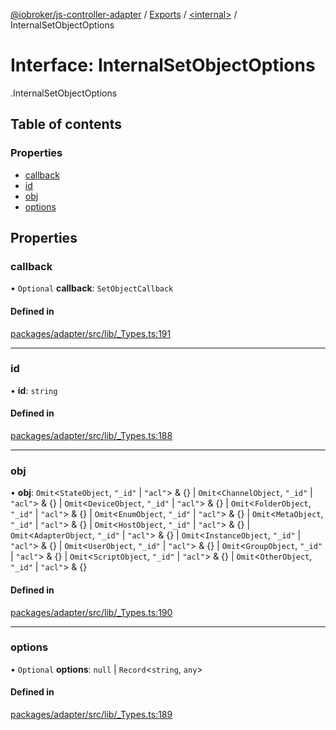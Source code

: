 [@iobroker/js-controller-adapter](../README.md) / [Exports](../modules.md) / [<internal\>](../modules/internal_.md) / InternalSetObjectOptions

# Interface: InternalSetObjectOptions

[<internal>](../modules/internal_.md).InternalSetObjectOptions

## Table of contents

### Properties

- [callback](internal_.InternalSetObjectOptions.md#callback)
- [id](internal_.InternalSetObjectOptions.md#id)
- [obj](internal_.InternalSetObjectOptions.md#obj)
- [options](internal_.InternalSetObjectOptions.md#options)

## Properties

### callback

• `Optional` **callback**: `SetObjectCallback`

#### Defined in

[packages/adapter/src/lib/_Types.ts:191](https://github.com/ioBroker/ioBroker.js-controller/blob/74c49d22/packages/adapter/src/lib/_Types.ts#L191)

___

### id

• **id**: `string`

#### Defined in

[packages/adapter/src/lib/_Types.ts:188](https://github.com/ioBroker/ioBroker.js-controller/blob/74c49d22/packages/adapter/src/lib/_Types.ts#L188)

___

### obj

• **obj**: `Omit`<`StateObject`, ``"_id"`` \| ``"acl"``\> & {} \| `Omit`<`ChannelObject`, ``"_id"`` \| ``"acl"``\> & {} \| `Omit`<`DeviceObject`, ``"_id"`` \| ``"acl"``\> & {} \| `Omit`<`FolderObject`, ``"_id"`` \| ``"acl"``\> & {} \| `Omit`<`EnumObject`, ``"_id"`` \| ``"acl"``\> & {} \| `Omit`<`MetaObject`, ``"_id"`` \| ``"acl"``\> & {} \| `Omit`<`HostObject`, ``"_id"`` \| ``"acl"``\> & {} \| `Omit`<`AdapterObject`, ``"_id"`` \| ``"acl"``\> & {} \| `Omit`<`InstanceObject`, ``"_id"`` \| ``"acl"``\> & {} \| `Omit`<`UserObject`, ``"_id"`` \| ``"acl"``\> & {} \| `Omit`<`GroupObject`, ``"_id"`` \| ``"acl"``\> & {} \| `Omit`<`ScriptObject`, ``"_id"`` \| ``"acl"``\> & {} \| `Omit`<`OtherObject`, ``"_id"`` \| ``"acl"``\> & {}

#### Defined in

[packages/adapter/src/lib/_Types.ts:190](https://github.com/ioBroker/ioBroker.js-controller/blob/74c49d22/packages/adapter/src/lib/_Types.ts#L190)

___

### options

• `Optional` **options**: ``null`` \| `Record`<`string`, `any`\>

#### Defined in

[packages/adapter/src/lib/_Types.ts:189](https://github.com/ioBroker/ioBroker.js-controller/blob/74c49d22/packages/adapter/src/lib/_Types.ts#L189)
